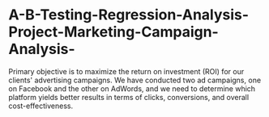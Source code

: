 # A-B-Testing-Regression-Analysis-Project-Marketing-Campaign-Analysis-
Primary objective is to maximize the return on investment (ROI) for our clients' advertising  campaigns. We have conducted two ad campaigns, one on Facebook and the other on AdWords, and we need to determine  which platform yields better results in terms of clicks, conversions, and overall cost-effectiveness. 
